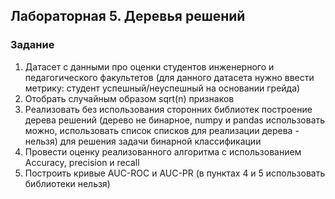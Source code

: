 ## Лабораторная 5. Деревья решений

### Задание

1. Датасет с данными про оценки студентов инженерного и педагогического факультетов (для данного датасета нужно ввести метрику: студент успешный/неуспешный на основании грейда)
2. Отобрать случайным образом sqrt(n) признаков
3. Реализовать без использования сторонних библиотек построение дерева решений (дерево не бинарное, numpy и pandas использовать можно, использовать список списков  для реализации  дерева - нельзя) для решения задачи бинарной классификации 
4. Провести оценку реализованного алгоритма с использованием Accuracy, precision и recall
5. Построить кривые AUC-ROC и AUC-PR (в пунктах 4 и 5 использовать библиотеки нельзя)